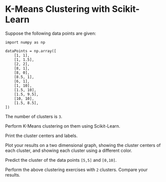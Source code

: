 # K-Means Clustering with Scikit-Learn

Suppose the following data points are given:

```
import numpy as np 

dataPoints = np.array([
    [1, 1],  
    [1, 1.5], 
    [2, 2], 
    [8, 1], 
    [8, 0], 
    [8.5, 1], 
    [6, 1], 
    [1, 10], 
    [1.5, 10], 
    [1.5, 9.5], 
    [10, 10], 
    [1.5, 8.5],  
]) 
```

The number of clusters is `3`.

Perform K-Means clustering on them using Scikit-Learn. 

Print the cluster centers and labels.

Plot your results on a two dimensional graph, showing the cluster centers of each cluster, and showing each cluster using a different color.

Predict the cluster of the data points `[5,5]` and `[0,10]`.

Perform the above clustering exercises with `2` clusters. Compare your results.